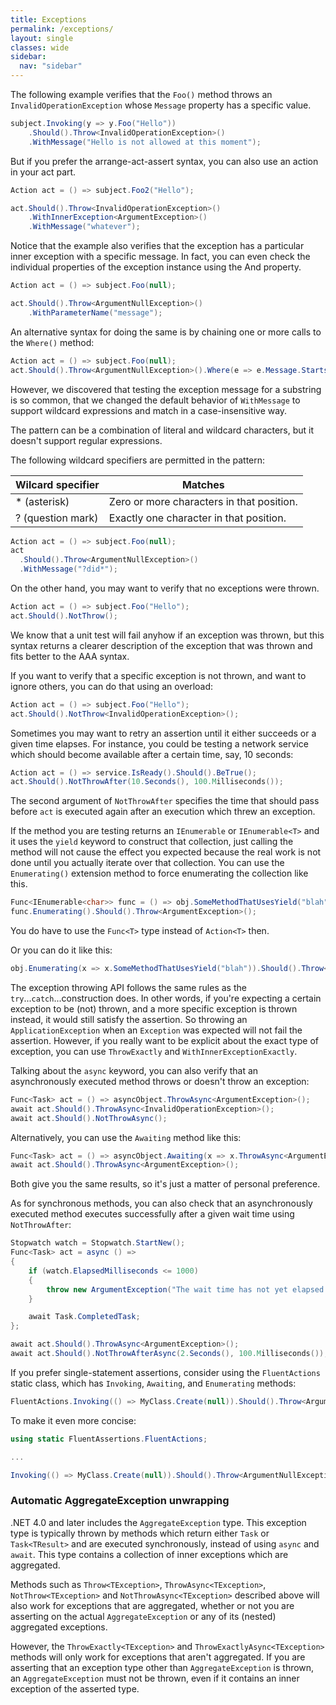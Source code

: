 ```yaml
---
title: Exceptions
permalink: /exceptions/
layout: single
classes: wide
sidebar:
  nav: "sidebar"
---
```


The following example verifies that the `Foo()` method throws an `InvalidOperationException` whose `Message` property has a specific value.

```csharp
subject.Invoking(y => y.Foo("Hello"))
    .Should().Throw<InvalidOperationException>()
    .WithMessage("Hello is not allowed at this moment");
```

But if you prefer the arrange-act-assert syntax, you can also use an action in your act part.

```csharp
Action act = () => subject.Foo2("Hello");

act.Should().Throw<InvalidOperationException>()
    .WithInnerException<ArgumentException>()
    .WithMessage("whatever");
```

Notice that the example also verifies that the exception has a particular inner exception with a specific message. In fact, you can even check the individual properties of the exception instance using the And property.

```csharp
Action act = () => subject.Foo(null);

act.Should().Throw<ArgumentNullException>()
    .WithParameterName("message");
```

An alternative syntax for doing the same is by chaining one or more calls to the `Where()` method:

```csharp
Action act = () => subject.Foo(null);
act.Should().Throw<ArgumentNullException>().Where(e => e.Message.StartsWith("did"));
```

However, we discovered that testing the exception message for a substring is so common, that we changed the default behavior of `WithMessage` to support wildcard expressions and match in a case-insensitive way.

The pattern can be a combination of literal and wildcard characters, but it doesn't support regular expressions.

The following wildcard specifiers are permitted in the pattern:

| Wilcard specifier | Matches                                   |
| ----------------- | ----------------------------------------- |
| * (asterisk)      | Zero or more characters in that position. |
| ? (question mark) | Exactly one character in that position.   |

```csharp
Action act = () => subject.Foo(null);
act
  .Should().Throw<ArgumentNullException>()
  .WithMessage("?did*");
```

On the other hand, you may want to verify that no exceptions were thrown.

```csharp
Action act = () => subject.Foo("Hello");
act.Should().NotThrow();
```

We know that a unit test will fail anyhow if an exception was thrown, but this syntax returns a clearer description of the exception that was thrown and fits better to the AAA syntax.

If you want to verify that a specific exception is not thrown, and want to ignore others, you can do that using an overload:

```csharp
Action act = () => subject.Foo("Hello");
act.Should().NotThrow<InvalidOperationException>();
```

Sometimes you may want to retry an assertion until it either succeeds or a given time elapses. For instance, you could be testing a network service which should become available after a certain time, say, 10 seconds:

```csharp
Action act = () => service.IsReady().Should().BeTrue();
act.Should().NotThrowAfter(10.Seconds(), 100.Milliseconds());
```

The second argument of `NotThrowAfter` specifies the time that should pass before `act` is executed again after an execution which threw an exception.

If the method you are testing returns an `IEnumerable` or `IEnumerable<T>` and it uses the `yield` keyword to construct that collection, just calling the method will not cause the effect you expected because the real work is not done until you actually iterate over that collection. You can use the `Enumerating()` extension method to force enumerating the collection like this.

```csharp
Func<IEnumerable<char>> func = () => obj.SomeMethodThatUsesYield("blah");
func.Enumerating().Should().Throw<ArgumentException>();
```

You do have to use the `Func<T>` type instead of `Action<T>` then.

Or you can do it like this:

```csharp
obj.Enumerating(x => x.SomeMethodThatUsesYield("blah")).Should().Throw<ArgumentException>();
```

The exception throwing API follows the same rules as the `try`...`catch`...construction does.
In other words, if you're expecting a certain exception to be (not) thrown, and a more specific exception is thrown instead, it would still satisfy the assertion.
So throwing an `ApplicationException` when an `Exception` was expected will not fail the assertion.
However, if you really want to be explicit about the exact type of exception, you can use `ThrowExactly` and `WithInnerExceptionExactly`.

Talking about the `async` keyword, you can also verify that an asynchronously executed method throws or doesn't throw an exception:

```csharp
Func<Task> act = () => asyncObject.ThrowAsync<ArgumentException>();
await act.Should().ThrowAsync<InvalidOperationException>();
await act.Should().NotThrowAsync();
```

Alternatively, you can use the `Awaiting` method like this:

```csharp
Func<Task> act = () => asyncObject.Awaiting(x => x.ThrowAsync<ArgumentException>());
await act.Should().ThrowAsync<ArgumentException>();
```

Both give you the same results, so it's just a matter of personal preference.

As for synchronous methods, you can also check that an asynchronously executed method executes successfully after a given wait time using `NotThrowAfter`:

```csharp
Stopwatch watch = Stopwatch.StartNew();
Func<Task> act = async () =>
{
    if (watch.ElapsedMilliseconds <= 1000)
    {
        throw new ArgumentException("The wait time has not yet elapsed.");
    }

    await Task.CompletedTask;
};

await act.Should().ThrowAsync<ArgumentException>();
await act.Should().NotThrowAfterAsync(2.Seconds(), 100.Milliseconds());
```

If you prefer single-statement assertions, consider using the `FluentActions` static class, which has `Invoking`, `Awaiting`, and `Enumerating` methods:

```csharp
FluentActions.Invoking(() => MyClass.Create(null)).Should().Throw<ArgumentNullException>();
```

To make it even more concise:

```csharp
using static FluentAssertions.FluentActions;

...

Invoking(() => MyClass.Create(null)).Should().Throw<ArgumentNullException>();
```

### Automatic AggregateException unwrapping ###

.NET 4.0 and later includes the `AggregateException` type. This exception type is typically thrown by methods which return either `Task` or `Task<TResult>` and are executed synchronously, instead of using `async` and `await`. This type contains a collection of inner exceptions which are aggregated.

Methods such as `Throw<TException>`, `ThrowAsync<TException>`, `NotThrow<TException>` and `NotThrowAsync<TException>` described above will also work for exceptions that are aggregated, whether or not you are asserting on the actual `AggregateException` or any of its (nested) aggregated exceptions.

However, the `ThrowExactly<TException>` and `ThrowExactlyAsync<TException>` methods will only work for exceptions that aren't aggregated. If you are asserting that an exception type other than `AggregateException` is thrown, an `AggregateException` must not be thrown, even if it contains an inner exception of the asserted type.
